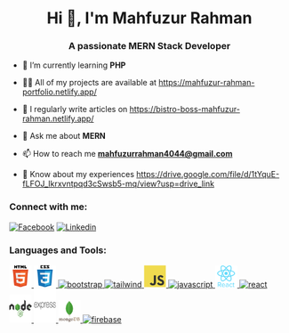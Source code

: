 <h1 align="center">Hi 👋, I'm Mahfuzur Rahman</h1>
<h3 align="center">A passionate MERN Stack Developer</h3>

- 🌱 I’m currently learning **PHP**

- 👨‍💻 All of my projects are available at https://mahfuzur-rahman-portfolio.netlify.app/

- 📝 I regularly write articles on https://bistro-boss-mahfuzur-rahman.netlify.app/

- 💬 Ask me about **MERN**

- 📫 How to reach me **mahfuzurrahman4044@gmail.com**

- 📄 Know about my experiences https://drive.google.com/file/d/1tYquE-fLFOJ_Ikrxvntpqd3cSwsb5-mq/view?usp=drive_link

<h3 align="left">Connect with me:</h3>
<p align="left">
<a href="https://www.facebook.com/mahfuzurrahman2048/" target=""><img align="center" src="https://i.ibb.co/B4D29sj/Facebook-Logo.jpg" alt="Facebook" height="30" width="30" /></a>
<a href="https://www.linkedin.com/in/mahfuzurrahman4044/" target=""><img align="center" src="https://raw.githubusercontent.com/rahuldkjain/github-profile-readme-generator/master/src/images/icons/Social/linked-in-alt.svg" alt="Linkedin" height="30" width="30" /></a>
</p>

<h3 align="left">Languages and Tools:</h3>
<p align="left"> <a href="https://www.w3.org/html/" target="_blank" rel="noreferrer"> <img src="https://raw.githubusercontent.com/devicons/devicon/master/icons/html5/html5-original-wordmark.svg" alt="html5" width="40" height="40"/> </a> <a href="https://www.w3schools.com/css/" target="_blank" rel="noreferrer"> <img src="https://raw.githubusercontent.com/devicons/devicon/master/icons/css3/css3-original-wordmark.svg" alt="css3" width="40" height="40"/> </a> <a href="https://getbootstrap.com" target="_blank" rel="noreferrer"> <img src="https://upload.wikimedia.org/wikipedia/commons/thumb/b/b2/Bootstrap_logo.svg/2560px-Bootstrap_logo.svg.png" alt="bootstrap" width="40" height="40"/> </a> <a href="https://tailwindcss.com/" target="_blank" rel="noreferrer"> <img src="https://www.vectorlogo.zone/logos/tailwindcss/tailwindcss-icon.svg" alt="tailwind" width="40" height="40"/> </a> <a href="https://developer.mozilla.org/en-US/docs/Web/JavaScript" target="_blank" rel="noreferrer"> <img src="https://raw.githubusercontent.com/devicons/devicon/master/icons/javascript/javascript-original.svg" alt="javascript" width="40" height="40"/> </a> <a href="https://www.w3schools.com/typescript/" target="_blank" rel="noreferrer"> <img src="https://i.ibb.co/Nt0mKxg/Type-Script-Logo.png" alt="javascript" margin-top="20" width="60" height="60"/> </a> <a href="https://reactjs.org/" target="_blank" rel="noreferrer"> <img src="https://raw.githubusercontent.com/devicons/devicon/master/icons/react/react-original-wordmark.svg" alt="react" width="40" height="40"/> </a> <a href="https://redux.js.org/" target="_blank" rel="noreferrer"> <img src="https://i.ibb.co/CVGmj83/Redux-Logo.png" alt="react" width="40" height="40"/> </a> <a href="https://nodejs.org" target="_blank" rel="noreferrer"> <img src="https://raw.githubusercontent.com/devicons/devicon/master/icons/nodejs/nodejs-original-wordmark.svg" alt="nodejs" margin-top="20" width="40" height="50"/> </a> <a href="https://expressjs.com" target="_blank" rel="noreferrer"> <img src="https://raw.githubusercontent.com/devicons/devicon/master/icons/express/express-original-wordmark.svg" alt="express" width="40" margin-top="20" height="60"/> </a> <a href="https://www.mongodb.com/" target="_blank" rel="noreferrer"> <img src="https://raw.githubusercontent.com/devicons/devicon/master/icons/mongodb/mongodb-original-wordmark.svg" alt="mongodb" width="40" height="40"/> </a> <a href="https://firebase.google.com/" target="_blank" rel="noreferrer"> <img src="https://www.vectorlogo.zone/logos/firebase/firebase-icon.svg" alt="firebase" width="40" height="40"/> </a> </p>
